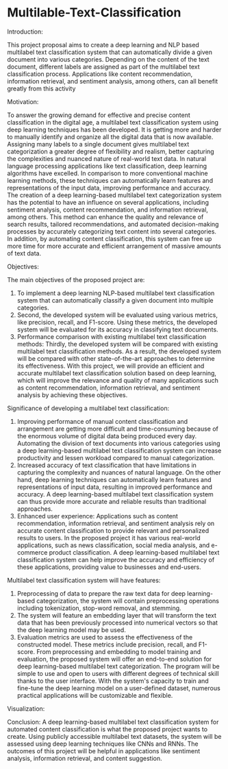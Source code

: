 # Multilable-Text-Classification

Introduction:


This project proposal aims to create a deep learning and NLP based multilabel text classification system that can automatically divide a given document into various categories. Depending on the content of the text document, different labels are assigned as part of the multilabel text classification process. Applications like content recommendation, information retrieval, and sentiment analysis, among others, can all benefit greatly from this activity

Motivation:


To answer the growing demand for effective and precise content classification in the digital age, a multilabel text classification system using deep learning techniques has been developed. It is getting more and harder to manually identify and organize all the digital data that is now available. Assigning many labels to a single document gives multilabel text categorization a greater degree of flexibility and realism, better capturing the complexities and nuanced nature of real-world text data.
In natural language processing applications like text classification, deep learning algorithms have excelled. In comparison to more conventional machine learning methods, these techniques can automatically learn features and representations of the input data, improving performance and accuracy.
The creation of a deep learning-based multilabel text categorization system has the potential to have an influence on several applications, including sentiment analysis, content recommendation, and information retrieval, among others. This method can enhance the quality and relevance of search results, tailored recommendations, and automated decision-making processes by accurately categorizing text content into several categories. In addition, by automating content classification, this system can free up more time for more accurate and efficient arrangement of massive amounts of text data.


Objectives:


The main objectives of the proposed project are:
1.	 To implement a deep learning NLP-based multilabel text classification system that can automatically classify a given document into multiple categories. 
2.	Second, the developed system will be evaluated using various metrics, like precision, recall, and F1-score. Using these metrics, the developed system will be evaluated for its accuracy in classifying text documents.
3.	Performance comparison with existing multilabel text classification methods: Thirdly, the developed system will be compared with existing multilabel text classification methods. As a result, the developed system will be compared with other state-of-the-art approaches to determine its effectiveness.
With this project, we will provide an efficient and accurate multilabel text classification solution based on deep learning, which will improve the relevance and quality of many applications such as content recommendation, information retrieval, and sentiment analysis by achieving these objectives.

Significance of developing a multilabel text classification:
1.	Improving performance of manual content classification and arrangement are getting more difficult and time-consuming because of the enormous volume of digital data being produced every day. Automating the division of text documents into various categories using a deep learning-based multilabel text classification system can increase productivity and lessen workload compared to manual categorization.
2.	Increased accuracy of text classification that have limitations in capturing the complexity and nuances of natural language. On the other hand, deep learning techniques can automatically learn features and representations of input data, resulting in improved performance and accuracy. A deep learning-based multilabel text classification system can thus provide more accurate and reliable results than traditional approaches.
3.	Enhanced user experience: Applications such as content recommendation, information retrieval, and sentiment analysis rely on accurate content classification to provide relevant and personalized results to users. In the proposed project it has various real-world applications, such as news classification, social media analysis, and e-commerce product classification. A deep learning-based multilabel text classification system can help improve the accuracy and efficiency of these applications, providing value to businesses and end-users.



Multilabel text classification system will have features:
1.	Preprocessing of data to prepare the raw text data for deep learning-based categorization, the system will contain preprocessing operations including tokenization, stop-word removal, and stemming.
2.	The system will feature an embedding layer that will transform the text data that has been previously processed into numerical vectors so that the deep learning model may be used.
3.	Evaluation metrics are used to assess the effectiveness of the constructed model. These metrics include precision, recall, and F1-score.
From preprocessing and embedding to model training and evaluation, the proposed system will offer an end-to-end solution for deep learning-based multilabel text categorization. The program will be simple to use and open to users with different degrees of technical skill thanks to the user interface. With the system's capacity to train and fine-tune the deep learning model on a user-defined dataset, numerous practical applications will be customizable and flexible.

Visualization:
  

 
Conclusion:
A deep learning-based multilabel text classification system for automated content classification is what the proposed project wants to create. Using publicly accessible multilabel text datasets, the system will be assessed using deep learning techniques like CNNs and RNNs. The outcomes of this project will be helpful in applications like sentiment analysis, information retrieval, and content suggestion.



